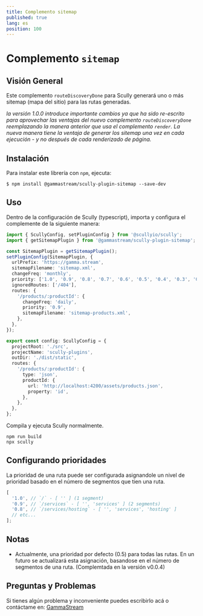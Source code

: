 ```yaml
---
title: Complemento sitemap
published: true
lang: es
position: 100
---
```


# Complemento `sitemap`

<div class="docs-link_table">
  <a class="homepage" href="https://github.com/gammastream/scully-plugins"></a>
  <a class="repository" href="https://github.com/gammastream/scully-plugins/tree/master/projects/scully-plugin-sitemap"></a>
</div>

## Visión General

Este complemento `routeDiscoveryDone` para Scully generará uno o más sitemap (mapa del sitio) para las rutas generadas.

_la versión 1.0.0 introduce importante cambios ya que ha sido re-escrito para aprovechar las ventajas del nuevo complemento `routeDiscoveryDone` reemplazando la manera anterior que usa el complemento `render`. La nueva manera tiene la ventaja de generar los sitemap una vez en cada ejecución - y no después de cada renderizado de página._

## Instalación

Para instalar este librería con `npm`, ejecuta:

```
$ npm install @gammastream/scully-plugin-sitemap --save-dev
```

## Uso

Dentro de la configuración de Scully (typescript), importa y configura el complemente de la siguiente manera:

```typescript
import { ScullyConfig, setPluginConfig } from '@scullyio/scully';
import { getSitemapPlugin } from '@gammastream/scully-plugin-sitemap';

const SitemapPlugin = getSitemapPlugin();
setPluginConfig(SitemapPlugin, {
  urlPrefix: 'https://gamma.stream',
  sitemapFilename: 'sitemap.xml',
  changeFreq: 'monthly',
  priority: ['1.0', '0.9', '0.8', '0.7', '0.6', '0.5', '0.4', '0.3', '0.2', '0.1', '0.0'],
  ignoredRoutes: ['/404'],
  routes: {
    '/products/:productId': {
      changeFreq: 'daily',
      priority: '0.9',
      sitemapFilename: 'sitemap-products.xml',
    },
  },
});

export const config: ScullyConfig = {
  projectRoot: './src',
  projectName: 'scully-plugins',
  outDir: './dist/static',
  routes: {
    '/products/:productId': {
      type: 'json',
      productId: {
        url: 'http://localhost:4200/assets/products.json',
        property: 'id',
      },
    },
  },
};
```

Compila y ejecuta Scully normalmente.

```
npm run build
npx scully
```

## Configurando prioridades

La prioridad de una ruta puede ser configurada asignandole un nivel de prioridad basado en el número de segmentos que tien una ruta.

```typescript
[
  '1.0', // `/` - [ '' ] (1 segment)
  '0.9', // `/services` - [ '', 'services' ] (2 segments)
  '0.8', // `/services/hosting` - [ '', 'services', 'hosting' ]
  // etc...
];
```

## Notas

- Actualmente, una prioridad por defecto (0.5) para todas las rutas. En un futuro se actualizará esta asignación, basandose en el número de segmentos de una ruta. (Complemtada en la versión v0.0.4)

## Preguntas y Problemas

Si tienes algún problema y inconveniente puedes escribirlo acá o contáctame en: [GammaStream](https://gamma.stream/)

